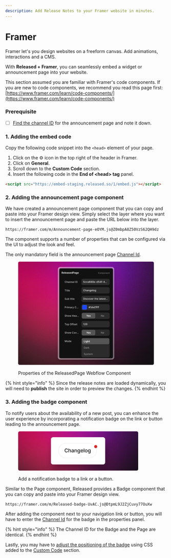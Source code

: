 ```yaml
---
description: Add Release Notes to your Framer website in minutes.
---
```


# Framer

Framer let's you design websites on a freeform canvas. Add animations, interactions and a CMS.&#x20;

With **Released + Framer**, you can seamlessly embed a widget or announcement page into your website.&#x20;

This section assumed you are familiar with Framer's code components. If you are new to code components, we recommend you read this page first: [https://www.framer.com/learn/code-components/](https://www.framer.com/learn/code-components/)

### Prerequisite&#x20;

* [ ] [Find the channel ID](../../how-tos/finding-the-channel-id.md) for the announcement page and note it down.&#x20;

### 1. Adding the embed code

Copy the following code snippet into the `<head>` element of your page.&#x20;

1. Click on the ⚙️ icon in the top right of the header in Framer.&#x20;
2. Click on **General**.
3. Scroll down to the **Custom Code** section.&#x20;
4. Insert the following code in the **End of \<head> tag** panel.&#x20;

```html
<script src="https://embed-staging.released.so/1/embed.js"></script>
```

### 2. Adding the announcement page component

We have created a announcement page component that you can copy and paste into your Framer design view. Simply select the layer where you want to insert the announcement page and paste the URL below into the layer.&#x20;

```url
https://framer.com/m/Announcement-page-eOYM.js@Z0mbpA8Z50VzS62QH9dz
```

The component supports a number of properties that can be configured via the UI to adjust the look and feel.&#x20;

The only mandatory field is the announcement page [Channel Id](../../how-tos/finding-the-channel-id.md).&#x20;

<figure><img src="../../.gitbook/assets/Framer Component UI.png" alt=""><figcaption><p>Properties of the ReleasedPage Webflow Component</p></figcaption></figure>

{% hint style="info" %}
Since the release notes are loaded dynamically, you will need to **publish** the site in order to preview the changes.&#x20;
{% endhint %}

### 3. Adding the badge component

To notify users about the availability of a new post, you can enhance the user experience by incorporating a notification badge on the link or button leading to the announcement page.&#x20;

<figure><img src="../../.gitbook/assets/Badge.png" alt="" width="375"><figcaption><p>Add a notification badge to a link or a button.</p></figcaption></figure>

Similar to the Page component, Released provides a Badge component that you can copy and paste into your Framer design view.&#x20;

```url
https://framer.com/m/Released-badge-UvAC.js@DtpmL9J2ZjCuvy77OuXw
```

After adding the component next to your navigation link or button, you will have to enter the [Channel Id](../../how-tos/finding-the-channel-id.md) for the badge in the properties panel.&#x20;

{% hint style="info" %}
The Channel ID for the Badge and the Page are identical.&#x20;
{% endhint %}

Lastly, you may have to [adjust the positioning of the badge](../settings/announcement-page.md#adjusting-the-position-of-the-badge) using CSS added to the [Custom Code](framer.md#adding-the-embed-code) section.&#x20;

